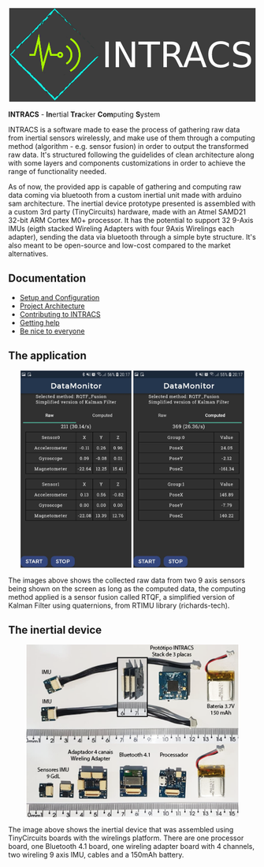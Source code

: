 <center>
<img src=".imgs_doc/logo-git.png">
</center>

**INTRACS** - **In**ertial **Tra**cker **Com**puting **S**ystem

INTRACS is a software made to ease the process of gathering raw data from inertial sensors wirelessly, and make use of them through a computing method (algorithm - e.g. sensor fusion) in order to output the transformed raw data. It's structured following the guidelides of clean architecture along with some layers and components customizations in order to achieve the range of functionality needed. 

As of now, the provided app is capable of gathering and computing raw data coming via bluetooth from a custom inertial unit made with arduino sam architecture. The inertial device prototype presented is assembled with a custom 3rd party (TinyCircuits) hardware, made with an Atmel SAMD21 32-bit ARM Cortex M0+ processor. It has the potential to support 32 9-Axis IMUs (eigth stacked Wireling Adapters with four 9Axis Wirelings each adapter), sending the data via bluetooth through a simple byte structure. It's also meant to be open-source and low-cost compared to the market alternatives. 

## Documentation

* [Setup and Configuration](GET_STARTED.md)
* [Project Architecture](PROJECT_ARCHITECTURE.md)
* [Contributing to INTRACS](CONTRIBUTING.md)
* [Getting help](SUPPORT.md)
* [Be nice to everyone](CODE_OF_CONDUCT.md)

## The application

<center>
<img src=".imgs_doc/app-datamonitorpage-rawdata-on.jpeg" height="400px"> <img src=".imgs_doc/app-datamonitorpage-computeddata-on.jpeg" height="400px">
</center>

The images above shows the collected raw data from two 9 axis sensors being shown on the screen as long as the computed data, the computing method applied is a sensor fusion called RTQF, a simplified version of Kalman Filter using quaternions, from RTIMU library (richards-tech).

## The inertial device

<center>
<img src=".imgs_doc/intracs-inertial-device.png" height="350px">
</center>

The image above shows the inertial device that was assembled using TinyCircuits boards with the wirelings platform. There are one processor board, one Bluetooth 4.1 board, one wireling adapter board with 4 channels, two wireling 9 axis IMU, cables and a 150mAh battery.